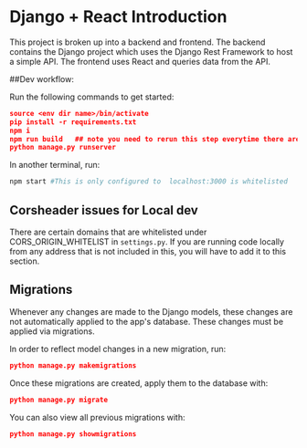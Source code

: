 # Django + React Introduction



This project is broken up into a backend and frontend. The backend contains the Django project which uses the Django Rest Framework to host a simple API. The frontend uses React and queries data from the API.


##Dev workflow: 

Run the following commands to get started:

```json
source <env dir name>/bin/activate
pip install -r requirements.txt
npm i
npm run build   ## note you need to rerun this step everytime there are changes in the front-end code 
python manage.py runserver 
```

In another terminal, run: 
```bash
npm start #This is only configured to  localhost:3000 is whitelisted 
```

## Corsheader issues for Local dev

There are certain domains that are whitelisted under CORS_ORIGIN_WHITELIST in `settings.py`. If you are running code locally from any address that is not included in this, you will have to add it to this section. 

## Migrations

Whenever any changes are made to the Django models, these changes are not automatically applied to the app's database. These changes must be applied via migrations.

In order to reflect model changes in a new migration, run: 
```json
python manage.py makemigrations
```

Once these migrations are created, apply them to the database with: 
```json
python manage.py migrate
```

You can also view all previous migrations with: 
```json
python manage.py showmigrations
```
